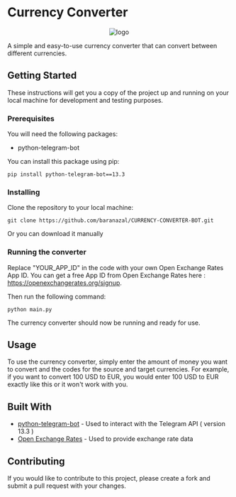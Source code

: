 # Currency Converter

<p align="center">
<a target="_blank"><img src = "https://user-images.githubusercontent.com/72268356/218393208-9697dd79-4268-4821-ac6f-de720cd1baa3.png" alt="logo"></a>
   </p>

A simple and easy-to-use currency converter that can convert between different currencies.

## Getting Started

These instructions will get you a copy of the project up and running on your local machine for development and testing purposes.

### Prerequisites

You will need the following packages:

- python-telegram-bot

You can install this package using pip:

```
pip install python-telegram-bot==13.3
```


### Installing

Clone the repository to your local machine:

```
git clone https://github.com/baranazal/CURRENCY-CONVERTER-BOT.git
```


Or you can download it manually 

### Running the converter

Replace "YOUR_APP_ID" in the code with your own Open Exchange Rates App ID. You can get a free App ID from Open Exchange Rates here : https://openexchangerates.org/signup.

Then run the following command:

```
python main.py
```

The currency converter should now be running and ready for use.

## Usage

To use the currency converter, simply enter the amount of money you want to convert and the codes for the source and target currencies. For example, if you want to convert 100 USD to EUR, you would enter 100 USD to EUR exactly like this or it won't work with you.

## Built With

- [python-telegram-bot](https://pypi.org/project/python-telegram-bot/) - Used to interact with the Telegram API ( version 13.3 )
- [Open Exchange Rates](https://openexchangerates.org/) - Used to provide exchange rate data

## Contributing

If you would like to contribute to this project, please create a fork and submit a pull request with your changes.

